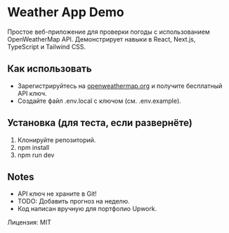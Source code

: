 # Weather App Demo

Простое веб-приложение для проверки погоды с использованием OpenWeatherMap API. Демонстрирует навыки в React, Next.js, TypeScript и Tailwind CSS.

## Как использовать
- Зарегистрируйтесь на [openweathermap.org](https://openweathermap.org) и получите бесплатный API ключ.
- Создайте файл .env.local с ключом (см. .env.example).

## Установка (для теста, если развернёте)
1. Клонируйте репозиторий.
2. npm install
3. npm run dev

## Notes
- API ключ не храните в Git!
- TODO: Добавить прогноз на неделю.
- Код написан вручную для портфолио Upwork.

Лицензия: MIT
